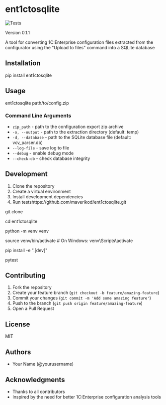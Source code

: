 # ent1ctosqlite

![Tests](https://github.com/maverikod/ent1ctosqlite/workflows/Tests/badge.svg)

Version 0.1.1

A tool for converting 1C:Enterprise configuration files extracted from the configurator using the "Upload to files" command into a SQLite database

## Installation

pip install ent1ctosqlite

## Usage

ent1ctosqlite path/to/config.zip

### Command Line Arguments

- `zip_path` - path to the configuration export zip archive
- `-o, --output` - path to the extraction directory (default: temp)
- `-d, --database` - path to the SQLite database file (default: vcv_parser.db)
- `--log-file` - save log to file
- `--debug` - enable debug mode
- `--check-db` - check database integrity

## Development

1. Clone the repository
2. Create a virtual environment
3. Install development dependencies
4. Run testshttps://github.com/maverikod/ent1ctosqlite.git

git clone

cd ent1ctosqlite

python -m venv venv

source venv/bin/activate # On Windows: venv\Scripts\activate

pip install -e ".[dev]"

pytest

## Contributing

1. Fork the repository
2. Create your feature branch (`git checkout -b feature/amazing-feature`)
3. Commit your changes (`git commit -m 'Add some amazing feature'`)
4. Push to the branch (`git push origin feature/amazing-feature`)
5. Open a Pull Request

## License

MIT

## Authors

- Your Name (@yourusername)

## Acknowledgments

- Thanks to all contributors
- Inspired by the need for better 1C:Enterprise configuration analysis tools
